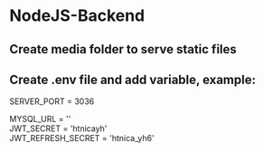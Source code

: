 # NodeJS-Backend

## Create media folder to serve static files

## Create .env file and add variable, example:

SERVER_PORT = 3036<br/>

MYSQL_URL = ''<br/>
JWT_SECRET = 'htnicayh'<br/>
JWT_REFRESH_SECRET = 'htnica_yh6'

